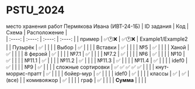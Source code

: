 # PSTU_2024
место хранения работ Пермякова Ивана (ИВТ-24-1Б)
| ID задания | Код | Схема | Расположение |                                                 
| :----: | :----: | :----: | :----: |
| пример | ✅🕐❌ | ✅🕐❌ | Example1/Example2 |
| Пузырёк | ✅ |  |  |
| Выбор | ✅ |  |  |
| Вставки | ✅ |  |  |
| №5 | ✅ |  |  |
| Ханой | ✅ |  |  |
| 8 ферзей | ✅ |  |  |
| №7.1 | ✅ |  |  |
| №7.2 | ✅ |  |  |
| №6 | ✅ |  |  |
| №10 | ✅ |  |  |
| №11.1 | ✅ |  |  |
| №11.2 | ✅ |  |  |
| №11.3 | ✅ |  |  |
| №11.4 | ✅ |  |  |
| idef0 | ✅ |  |  |
| №9 | ✅ |  |  |
| сложные сортировки | ✅ ✅ ✅ ✅ ✅ |  |  |
| кнут-моррис-пратт | ✅ |  |  |
| бойер-мур | ✅ |  |  |
| idef0 | ✅ |  |  |
| классы | ✅ | ✅ | (все) |
| комивояжор | ✅ |  |  |
| граф | ✅ |  |  |
| **Сумма** |  |  |  |
